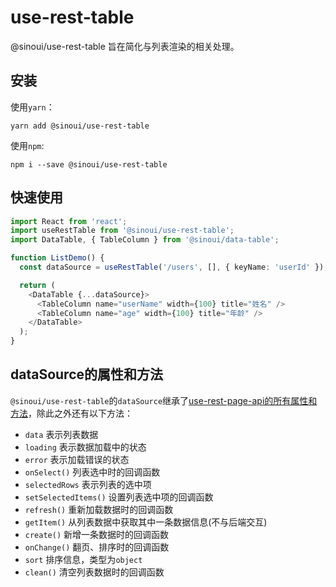 # use-rest-table

@sinoui/use-rest-table 旨在简化与列表渲染的相关处理。

## 安装

使用`yarn`：

```shell
yarn add @sinoui/use-rest-table
```

使用`npm`:

```shell
npm i --save @sinoui/use-rest-table
```

## 快速使用

```typescript
import React from 'react';
import useRestTable from '@sinoui/use-rest-table';
import DataTable, { TableColumn } from '@sinoui/data-table';

function ListDemo() {
  const dataSource = useRestTable('/users', [], { keyName: 'userId' });

  return (
    <DataTable {...dataSource}>
      <TableColumn name="userName" width={100} title="姓名" />
      <TableColumn name="age" width={100} title="年龄" />
    </DataTable>
  );
}
```

## dataSource的属性和方法

`@sinoui/use-rest-table`的`dataSource`继承了[use-rest-page-api的所有属性和方法](<https://sinoui.github.io/use-rest-page-api/#datasource-%E7%9A%84%E5%B1%9E%E6%80%A7%E5%92%8C%E6%96%B9%E6%B3%95>)，除此之外还有以下方法：

* `data` 表示列表数据
* `loading` 表示数据加载中的状态
* `error`  表示加载错误的状态
* `onSelect()`  列表选中时的回调函数
* `selectedRows`  表示列表的选中项
* `setSelectedItems()`  设置列表选中项的回调函数
* `refresh()`  重新加载数据时的回调函数
* `getItem()`  从列表数据中获取其中一条数据信息(不与后端交互)
* `create()` 新增一条数据时的回调函数
* `onChange()`  翻页、排序时的回调函数
* `sort`  排序信息，类型为`object`
* `clean()`  清空列表数据时的回调函数

